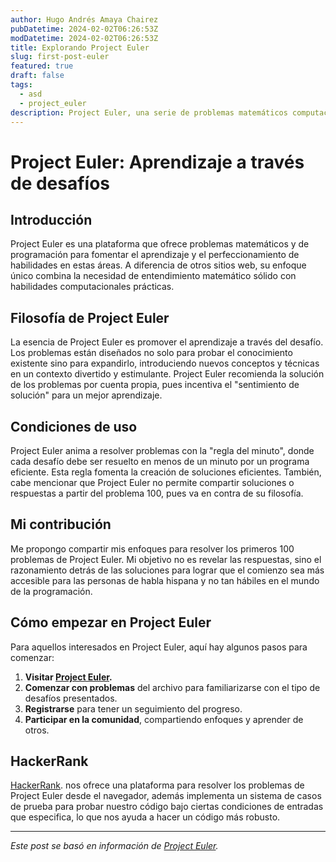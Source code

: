 ```yaml
---
author: Hugo Andrés Amaya Chairez
pubDatetime: 2024-02-02T06:26:53Z
modDatetime: 2024-02-02T06:26:53Z
title: Explorando Project Euler
slug: first-post-euler
featured: true
draft: false
tags:
  - asd
  - project_euler
description: Project Euler, una serie de problemas matemáticos computacionales
---
```


# Project Euler: Aprendizaje a través de desafíos

## Introducción

Project Euler es una plataforma que ofrece problemas matemáticos y de programación para fomentar el aprendizaje y el perfeccionamiento de habilidades en estas áreas. A diferencia de otros sitios web, su enfoque único combina la necesidad de entendimiento matemático sólido con habilidades computacionales prácticas.

## Filosofía de Project Euler

La esencia de Project Euler es promover el aprendizaje a través del desafío. Los problemas están diseñados no solo para probar el conocimiento existente sino para expandirlo, introduciendo nuevos conceptos y técnicas en un contexto divertido y estimulante. Project Euler recomienda la solución de los problemas por cuenta propia, pues incentiva el "sentimiento de solución" para un mejor aprendizaje.

## Condiciones de uso

Project Euler anima a resolver problemas con la "regla del minuto", donde cada desafío debe ser resuelto en menos de un minuto por un programa eficiente. Esta regla fomenta la creación de soluciones eficientes. También, cabe mencionar que Project Euler no permite compartir soluciones o respuestas a partir del problema 100, pues va en contra de su filosofía.

## Mi contribución

Me propongo compartir mis enfoques para resolver los primeros 100 problemas de Project Euler. Mi objetivo no es revelar las respuestas, sino el razonamiento detrás de las soluciones para lograr que el comienzo sea más accesible para las personas de habla hispana y no tan hábiles en el mundo de la programación.

## Cómo empezar en Project Euler

Para aquellos interesados en Project Euler, aquí hay algunos pasos para comenzar:

1. **Visitar [Project Euler](https://projecteuler.net/).**
2. **Comenzar con problemas** del archivo para familiarizarse con el tipo de desafíos presentados.
3. **Registrarse** para tener un seguimiento del progreso.
4. **Participar en la comunidad**, compartiendo enfoques y aprender de otros.

## HackerRank

[HackerRank](https://www.hackerrank.com). nos ofrece una plataforma para resolver los problemas de Project Euler desde el navegador, además implementa un sistema de casos de prueba para probar nuestro código bajo ciertas condiciones de entradas que especifica, lo que nos ayuda a hacer un código más robusto.

---

_Este post se basó en información de [Project Euler](https://projecteuler.net/)._
